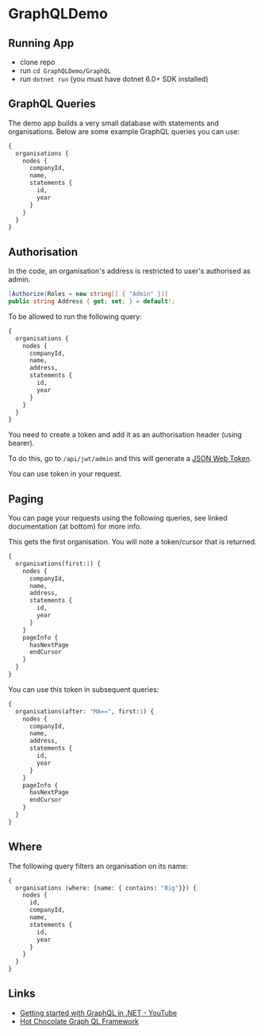 # GraphQLDemo

## Running App

- clone repo
- run `cd GraphQLDemo/GraphQL`
- run `dotnet run` (you must have dotnet 6.0+ SDK installed)

## GraphQL Queries

The demo app builds a very small database with statements and organisations. Below are some example GraphQL queries you can use:

```graphql
{
  organisations {
    nodes {
      companyId,
      name,
      statements {
        id,
        year
      }
    }
  }
}
```

## Authorisation

In the code, an organisation's address is restricted to user's authorised as admin.

```c#
[Authorize(Roles = new string[] { "Admin" })]
public string Address { get; set; } = default!;
```

To be allowed to run the following query:

```graphql
{
  organisations {
    nodes {
      companyId,
      name,
      address,
      statements {
        id,
        year
      }
    }
  }
}
```

You need to create a token and add it as an authorisation header (using bearer).

To do this, go to `/api/jwt/admin` and this will generate a [JSON Web Token](https://jwt.io).

You can use token in your request.

## Paging

You can page your requests using the following queries, see linked documentation (at bottom) for more info.

This gets the first organisation. You will note a token/cursor that is returned.

```graphql
{
  organisations(first:1) {
    nodes {
      companyId,
      name,
      address,
      statements {
        id,
        year
      }
    }
    pageInfo {
      hasNextPage
      endCursor
    }
  }
}
```

You can use this token in subsequent queries:

```graphql
{
  organisations(after: "MA==", first:1) {
    nodes {
      companyId,
      name,
      address,
      statements {
        id,
        year
      }
    }
    pageInfo {
      hasNextPage
      endCursor
    }
  }
}
```

## Where 

The following query filters an organisation on its name:

```graphql
{
  organisations (where: {name: { contains: "Big"}}) {
    nodes {
      id,
      companyId,
      name,
      statements {
        id,
        year
      }
    }
  }
}
```

## Links

- [Getting started with GraphQL in .NET - YouTube](https://www.youtube.com/watch?v=qrh97hToWpM)
- [Hot Chocolate Graph QL Framework](https://chillicream.com/docs/hotchocolate)
